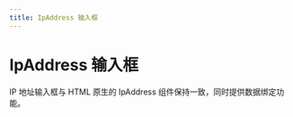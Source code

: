 ```yaml
---
title: IpAddress 输入框
---
```


# IpAddress 输入框

<div>IP 地址输入框与 HTML 原生的 IpAddress 组件保持一致，同时提供数据绑定功能。</div>

